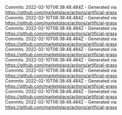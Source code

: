 Commits: 2022-02-10T06:38:48.484Z - Generated via https://github.com/marketplace/actions/artificial-grass
<br>
Commits: 2022-02-10T06:38:48.484Z - Generated via https://github.com/marketplace/actions/artificial-grass
<br>
Commits: 2022-02-10T06:38:48.484Z - Generated via https://github.com/marketplace/actions/artificial-grass
<br>
Commits: 2022-02-10T06:38:48.484Z - Generated via https://github.com/marketplace/actions/artificial-grass
<br>
Commits: 2022-02-10T06:38:48.484Z - Generated via https://github.com/marketplace/actions/artificial-grass
<br>
Commits: 2022-02-10T06:38:48.484Z - Generated via https://github.com/marketplace/actions/artificial-grass
<br>
Commits: 2022-02-10T06:38:48.484Z - Generated via https://github.com/marketplace/actions/artificial-grass
<br>
Commits: 2022-02-10T06:38:48.484Z - Generated via https://github.com/marketplace/actions/artificial-grass
<br>
Commits: 2022-02-10T06:38:48.484Z - Generated via https://github.com/marketplace/actions/artificial-grass
<br>
Commits: 2022-02-10T06:38:48.484Z - Generated via https://github.com/marketplace/actions/artificial-grass
<br>
